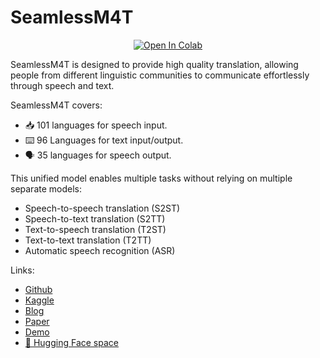 # SeamlessM4T
<center>
    <a href="https://colab.research.google.com/github/givkashi/SeamlessM4T/blob/main/seamlessm4t-speech-and-text-translation.ipynb"><img src="https://colab.research.google.com/assets/colab-badge.svg" alt="Open In Colab"/></a>
</center>

SeamlessM4T is designed to provide high quality translation, allowing people from different linguistic communities to communicate effortlessly through speech and text.

SeamlessM4T covers:
- 📥 101 languages for speech input.
- ⌨️ 96 Languages for text input/output.
- 🗣️ 35 languages for speech output.

This unified model enables multiple tasks without relying on multiple separate models:
- Speech-to-speech translation (S2ST)
- Speech-to-text translation (S2TT)
- Text-to-speech translation (T2ST)
- Text-to-text translation (T2TT)
- Automatic speech recognition (ASR)

Links:
- [Github](https://github.com/facebookresearch/seamless_communication/tree/main)
- [Kaggle](https://www.kaggle.com/code/givkashi/seamlessm4t-speech-and-text-translation)
- [Blog](https://ai.meta.com/blog/seamless-m4t)
- [Paper](https://dl.fbaipublicfiles.com/seamless/seamless_m4t_paper.pdf)
- [Demo](https://seamless.metademolab.com/)
- [🤗 Hugging Face space](https://huggingface.co/spaces/facebook/seamless_m4t)

